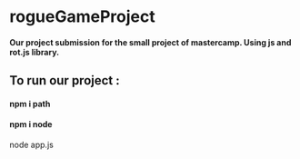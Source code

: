 # rogueGameProject
#### Our project submission for the small project of mastercamp. Using js and rot.js library.

## To run our project : 


#### npm i path
#### npm i node

node app.js

